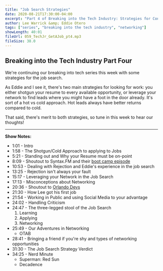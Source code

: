 ```yaml
---
title: "Job Search Strategies"
date: 2020-08-21T17:30:00-04:00
excerpt: "Part 4 of Breaking into the Tech Industry: Strategies for Conquering the Job Search"
author: Lee Warrick &amp; Eddie Otero
tags: ["series", "breaking into the tech industry", "networking"]
showLength: 40:01
fileUrl: 059_TechJr_GetAJob_pt4.mp3
fileSize: 38.0
---
```


## Breaking into the Tech Industry Part Four

We're continuing our breaking into tech series this week with some strategies for the job search.

As Eddie and I see it, there's two main strategies for looking for work: you either shotgun your resume to every available opportunity, or leverage your network to find leads where you might have a foot in the door already. It's sort of a hot vs cold approach. Hot leads always have better returns compared to cold.

That said, there's merit to both strategies, so tune in this week to hear our thoughts!

---

**Show Notes:**

* 1:01 - Intro
* 1:58 - The Shotgun/Cold Approach to applying to Jobs
* 5:21 - Standing out and Why your Resume must be on-point
* 8:09 - Shoutout to Syntax.FM and their [boot camp episode](https://syntax.fm/show/246/bootcamps-getting-a-job-and-income-share-agreements-with-heather-payne)
* 10:53 - Dealing with Rejection and Eddie's experience in the job search
* 13:25 - Rejection isn't always your fault
* 15:17 - Leveraging your Network in the Job Search
* 17:13 - Misconceptions about Networking
* 20:36 - Shoutout to [Orlando Devs](https://orlandodevs.com)
* 21:30 - How Lee got his first job
* 21:54 - Working in Public and using Social Media to your advantage
* 24:02 - Handling Criticism
* 24:47 - The three-legged stool of the Job Search
  1. Learning
  1. Applying
  1. Networking
* 25:49 - Our Adventures in Networking
  * OTAB
* 28:41 - Bringing a friend if you're shy and types of networking opportunities
* 31:30 - The Job Search Strategy Verdict
* 34:25 - Nerd Minute
  * Superman: Red Sun
  * Decadence
